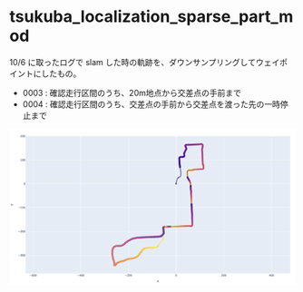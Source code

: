 # tsukuba_localization_sparse_part_mod

10/6 に取ったログで slam した時の軌跡を、ダウンサンプリングしてウェイポイントにしたもの。


- 0003 : 確認走行区間のうち、20m地点から交差点の手前まで
- 0004 : 確認走行区間のうち、交差点の手前から交差点を渡った先の一時停止まで


![alt text](image.png)
